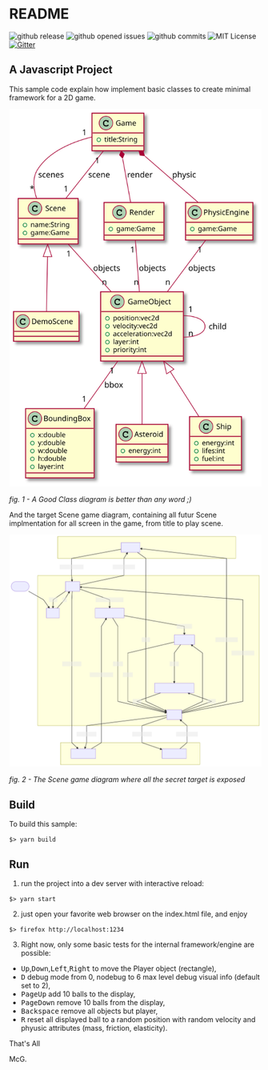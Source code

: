 # README

![github release](https://flat.badgen.net/github/release/mcgivrer/ufo)
![github opened issues](https://flat.badgen.net/github/open-issues/mcgivrer/ufo)
![github commits](https://flat.badgen.net/github/commits/mcgivrer/ufo)
![MIT License](https://badgen.net/github/license/micromatch/micromatch "MIT license")
[![Gitter](https://img.shields.io/gitter/room/SnapGames/ufo)](https://gitter.im/SnapGames/ufo)

## A Javascript Project

This sample code explain how implement basic classes to create minimal framework for a 2D game.

![Class diagram of the javascript game engine](docs/images/ufo-0002-class-diagram.svg)

_fig. 1 - A Good Class diagram is better than any word ;)_

And the target Scene game diagram, containing all futur Scene implmentation for all screen in the game, from title to play scene.

![Class diagram of the javascript game engine](docs/images/ufo-0001-map-diagram.svg)

_fig. 2 - The Scene game diagram where all the secret target is exposed_

## Build

To build this sample:

```shell
$> yarn build
```

## Run

1. run the project into a dev server with interactive reload:

```shell
$> yarn start
```

2. just open your favorite web browser on the index.html file, and enjoy

```shell
$> firefox http://localhost:1234
```

3. Right now, only some basic tests for the internal framework/engine are possible:

- <kbd>Up</kbd>,<kbd>Down</kbd>,<kbd>Left</kbd>,<kbd>Right</kbd> to move the Player object (rectangle),
- <kbd>D</kbd> debug mode from 0, nodebug to 6 max level debug visual info (default set to 2),
- <kbd>PageUp</kbd> add 10 balls to the display,
- <kbd>PageDown</kbd> remove 10 balls from the display,
- <kbd>Backspace</kbd> remove all objects but player,
- <kbd>R</kbd> reset all displayed ball to a random position with random velocity and phyusic attributes (mass, friction, elasticity).

That's All

McG.
